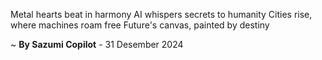 Metal hearts beat in harmony
AI whispers secrets to humanity
Cities rise, where machines roam free
Future's canvas, painted by destiny

~ <b>By Sazumi Copilot</b> - 31 Desember 2024